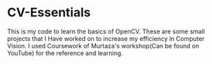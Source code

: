 # CV-Essentials
This is my code to learn the basics of OpenCV. These are some small projects that I Have worked on to increase my efficiency in Computer Vision. 
I used Coursework of Murtaza's workshop(Can be found on YouTube) for the reference and learning.
